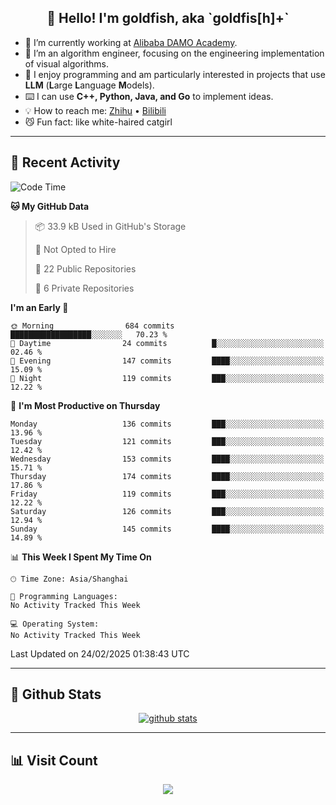 
<h2 align="center">👋 Hello! I'm goldfish, aka `goldfis[h]+`</h2>

- 📍 I’m currently working at [Alibaba DAMO Academy](https://damo.alibaba.com/).  
- 🌱 I’m an algorithm engineer, focusing on the engineering implementation of visual algorithms.  
- 💬 I enjoy programming and am particularly interested in projects that use **LLM** (**L**arge **L**anguage **M**odels).   
- ⌨️ I can use **C++, Python, Java, and Go** to implement ideas.  
- 💡 How to reach me: [Zhihu](https://www.zhihu.com/people/goldfishh) • [Bilibili](https://space.bilibili.com/11349246)  
- 😼 Fun fact: like white-haired catgirl  

-------

## 🔧 Recent Activity

<!--START_SECTION:waka-->
![Code Time](http://img.shields.io/badge/Code%20Time-94%20hrs%2013%20mins-blue)

**🐱 My GitHub Data** 

> 📦 33.9 kB Used in GitHub's Storage 
 > 
> 🚫 Not Opted to Hire
 > 
> 📜 22 Public Repositories 
 > 
> 🔑 6 Private Repositories 
 > 
**I'm an Early 🐤** 

```text
🌞 Morning                684 commits         ██████████████████░░░░░░░   70.23 % 
🌆 Daytime                24 commits          █░░░░░░░░░░░░░░░░░░░░░░░░   02.46 % 
🌃 Evening                147 commits         ████░░░░░░░░░░░░░░░░░░░░░   15.09 % 
🌙 Night                  119 commits         ███░░░░░░░░░░░░░░░░░░░░░░   12.22 % 
```
📅 **I'm Most Productive on Thursday** 

```text
Monday                   136 commits         ███░░░░░░░░░░░░░░░░░░░░░░   13.96 % 
Tuesday                  121 commits         ███░░░░░░░░░░░░░░░░░░░░░░   12.42 % 
Wednesday                153 commits         ████░░░░░░░░░░░░░░░░░░░░░   15.71 % 
Thursday                 174 commits         ████░░░░░░░░░░░░░░░░░░░░░   17.86 % 
Friday                   119 commits         ███░░░░░░░░░░░░░░░░░░░░░░   12.22 % 
Saturday                 126 commits         ███░░░░░░░░░░░░░░░░░░░░░░   12.94 % 
Sunday                   145 commits         ████░░░░░░░░░░░░░░░░░░░░░   14.89 % 
```


📊 **This Week I Spent My Time On** 

```text
🕑︎ Time Zone: Asia/Shanghai

💬 Programming Languages: 
No Activity Tracked This Week

💻 Operating System: 
No Activity Tracked This Week
```


 Last Updated on 24/02/2025 01:38:43 UTC
<!--END_SECTION:waka-->

-------

## 📆 Github Stats

<p align="center">
    <a href="https://github.com/anuraghazra/github-readme-stats">
      <img src="https://github-readme-stats.vercel.app/api?username=goldfishh&show_icons=true&theme=dracula" alt="github stats" />
    </a>
</p>

-------

## 📊 Visit Count

<p align="center">
  <a href="https://count.getloli.com/"><img src="https://count.getloli.com/get/@:goldfishh?theme=rule34"></a>
</p>
